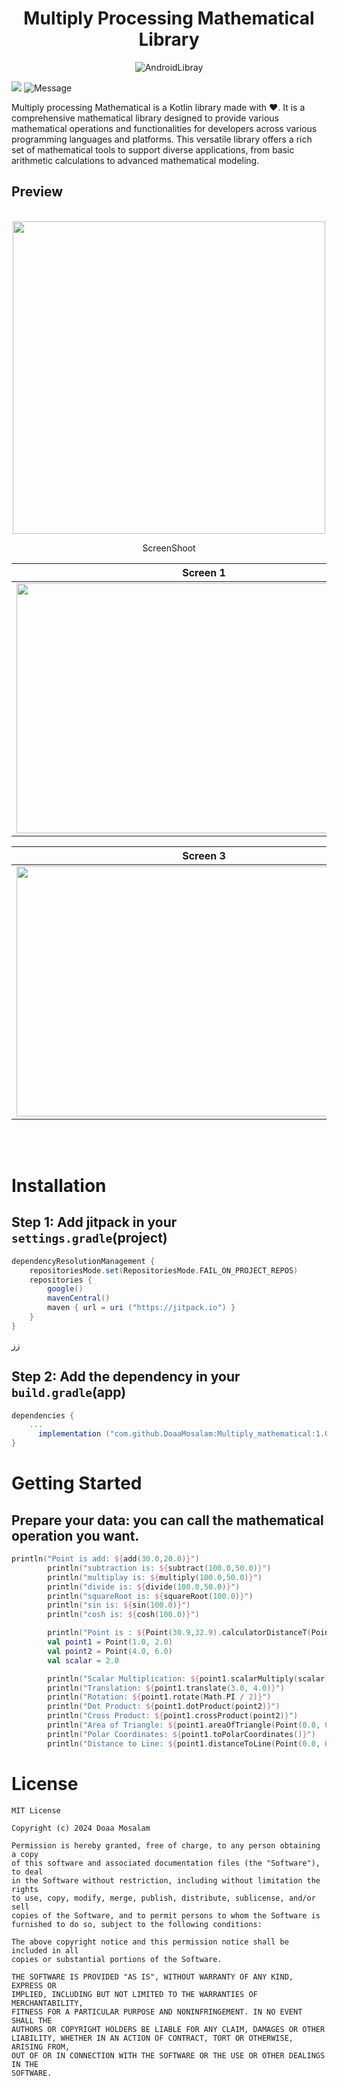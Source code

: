 <h1 align="center">
Multiply Processing Mathematical Library
</h1>
<p align="center">
<img src="https://thehope-tech.com/images/posts/middle/2022/12/638da4aa65923.png" alt="AndroidLibray"/>
</p>

[![](https://jitpack.io/v/DoaaMosalam/Multiply_mathematical.svg)](https://jitpack.io/#DoaaMosalam/Multiply_mathematical)
![Message](https://img.shields.io/static/v1?label=Android&message=Library&color=green)

 Multiply processing Mathematical is a Kotlin library made with ❤️.
 It is a comprehensive mathematical library designed to provide various mathematical operations and functionalities for developers across various programming languages and platforms. This versatile library offers a rich set of mathematical tools to support diverse applications, from basic arithmetic calculations to advanced mathematical modeling.

## Preview
<div align="center">
<br/>

<img src="https://github.com/DoaaMosalam/Multiply_mathematical/assets/40686512/a51c9d01-9a4e-42d7-81b1-f1bd2abc8dfc" width="500" height="500"/>

ScreenShoot     

Screen 1          |  screen 2    
:-------------------------:|:-------------------------:
<img src="https://github.com/DoaaMosalam/Multiply_mathematical/assets/40686512/b6a0ca38-1d1c-4908-8508-d7b9c1a0347a" width="600" height="400" />  | <img src="https://github.com/DoaaMosalam/Multiply_mathematical/assets/40686512/4898bd7c-1b46-4ae5-ab5c-78319306c428" width="600" height="400" /> 

Screen 3          |  screen 4    
:-------------------------:|:-------------------------:
<img src="https://github.com/DoaaMosalam/Multiply_mathematical/assets/40686512/dee3980d-2723-4bef-bd85-1294e6714426" width="600" height="400" /> | <img src="https://github.com/DoaaMosalam/Multiply_mathematical/assets/40686512/6ee5b0e0-a705-4544-bccd-bf97ff51b282" width="600" height="400" /> 
</div>
<br/>
<br/>


# Installation

## Step 1: Add jitpack in your `settings.gradle`(project)
```groovy
dependencyResolutionManagement {
    repositoriesMode.set(RepositoriesMode.FAIL_ON_PROJECT_REPOS)
    repositories {
        google()
        mavenCentral()
        maven { url = uri ("https://jitpack.io") }
    }
}
```
زز
## Step 2: Add the dependency in your `build.gradle`(app)

```groovy
dependencies {
    ...
      implementation ("com.github.DoaaMosalam:Multiply_mathematical:1.0.0")
}
```

# Getting Started

## Prepare your data: you can call the mathematical operation you want.
```Kotlin
println("Point is add: ${add(30.0,20.0)}")
        println("subtraction is: ${subtract(100.0,50.0)}")
        println("multiplay is: ${multiply(100.0,50.0)}")
        println("divide is: ${divide(100.0,50.0)}")
        println("squareRoot is: ${squareRoot(100.0)}")
        println("sin is: ${sin(100.0)}")
        println("cosh is: ${cosh(100.0)}")

        println("Point is : ${Point(30.9,32.9).calculatorDistanceT(Point(50.5,60.5))}")
        val point1 = Point(1.0, 2.0)
        val point2 = Point(4.0, 6.0)
        val scalar = 2.0

        println("Scalar Multiplication: ${point1.scalarMultiply(scalar)}")
        println("Translation: ${point1.translate(3.0, 4.0)}")
        println("Rotation: ${point1.rotate(Math.PI / 2)}")
        println("Dot Product: ${point1.dotProduct(point2)}")
        println("Cross Product: ${point1.crossProduct(point2)}")
        println("Area of Triangle: ${point1.areaOfTriangle(Point(0.0, 0.0), Point(3.0, 0.0), Point(0.0, 4.0))}")
        println("Polar Coordinates: ${point1.toPolarCoordinates()}")
        println("Distance to Line: ${point1.distanceToLine(Point(0.0, 0.0), Point(1.0, 1.0))}")
```

# License
```
MIT License

Copyright (c) 2024 Doaa Mosalam

Permission is hereby granted, free of charge, to any person obtaining a copy
of this software and associated documentation files (the "Software"), to deal
in the Software without restriction, including without limitation the rights
to use, copy, modify, merge, publish, distribute, sublicense, and/or sell
copies of the Software, and to permit persons to whom the Software is
furnished to do so, subject to the following conditions:

The above copyright notice and this permission notice shall be included in all
copies or substantial portions of the Software.

THE SOFTWARE IS PROVIDED "AS IS", WITHOUT WARRANTY OF ANY KIND, EXPRESS OR
IMPLIED, INCLUDING BUT NOT LIMITED TO THE WARRANTIES OF MERCHANTABILITY,
FITNESS FOR A PARTICULAR PURPOSE AND NONINFRINGEMENT. IN NO EVENT SHALL THE
AUTHORS OR COPYRIGHT HOLDERS BE LIABLE FOR ANY CLAIM, DAMAGES OR OTHER
LIABILITY, WHETHER IN AN ACTION OF CONTRACT, TORT OR OTHERWISE, ARISING FROM,
OUT OF OR IN CONNECTION WITH THE SOFTWARE OR THE USE OR OTHER DEALINGS IN THE
SOFTWARE.
